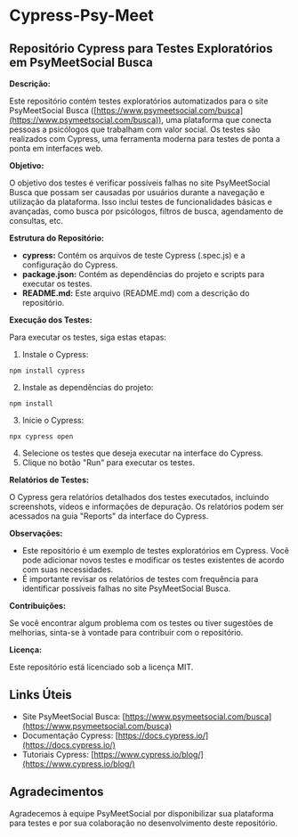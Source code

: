 # Cypress-Psy-Meet

## Repositório Cypress para Testes Exploratórios em PsyMeetSocial Busca

**Descrição:**

Este repositório contém testes exploratórios automatizados para o site PsyMeetSocial Busca ([https://www.psymeetsocial.com/busca](https://www.psymeetsocial.com/busca)), uma plataforma que conecta pessoas a psicólogos que trabalham com valor social. Os testes são realizados com Cypress, uma ferramenta moderna para testes de ponta a ponta em interfaces web.

**Objetivo:**

O objetivo dos testes é verificar possíveis falhas no site PsyMeetSocial Busca que possam ser causadas por usuários durante a navegação e utilização da plataforma. Isso inclui testes de funcionalidades básicas e avançadas, como busca por psicólogos, filtros de busca, agendamento de consultas, etc.

**Estrutura do Repositório:**

* **cypress:** Contém os arquivos de teste Cypress (.spec.js) e a configuração do Cypress.
* **package.json:** Contém as dependências do projeto e scripts para executar os testes.
* **README.md:** Este arquivo (README.md) com a descrição do repositório.

**Execução dos Testes:**

Para executar os testes, siga estas etapas:

1. Instale o Cypress:

```
npm install cypress
```

2. Instale as dependências do projeto:

```
npm install
```

3. Inicie o Cypress:

```
npx cypress open
```

4. Selecione os testes que deseja executar na interface do Cypress.
5. Clique no botão "Run" para executar os testes.

**Relatórios de Testes:**

O Cypress gera relatórios detalhados dos testes executados, incluindo screenshots, vídeos e informações de depuração. Os relatórios podem ser acessados na guia "Reports" da interface do Cypress.

**Observações:**

* Este repositório é um exemplo de testes exploratórios em Cypress. Você pode adicionar novos testes e modificar os testes existentes de acordo com suas necessidades.
* É importante revisar os relatórios de testes com frequência para identificar possíveis falhas no site PsyMeetSocial Busca.

**Contribuições:**

Se você encontrar algum problema com os testes ou tiver sugestões de melhorias, sinta-se à vontade para contribuir com o repositório.

**Licença:**

Este repositório está licenciado sob a licença MIT.

## Links Úteis

* Site PsyMeetSocial Busca: [https://www.psymeetsocial.com/busca](https://www.psymeetsocial.com/busca)
* Documentação Cypress: [https://docs.cypress.io/](https://docs.cypress.io/)
* Tutoriais Cypress: [https://www.cypress.io/blog/](https://www.cypress.io/blog/)

## Agradecimentos

Agradecemos à equipe PsyMeetSocial por disponibilizar sua plataforma para testes e por sua colaboração no desenvolvimento deste repositório.

